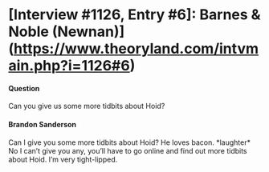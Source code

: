 # [Interview #1126, Entry #6]: Barnes & Noble (Newnan)](https://www.theoryland.com/intvmain.php?i=1126#6)

#### Question

Can you give us some more tidbits about Hoid?

#### Brandon Sanderson

Can I give you some more tidbits about Hoid? He loves bacon. \*laughter\* No I can’t give you any, you’ll have to go online and find out more tidbits about Hoid. I’m very tight-lipped.

